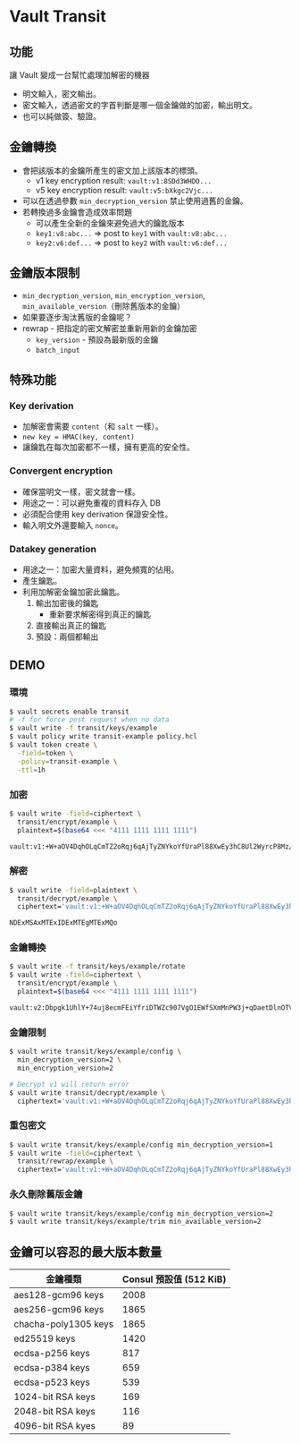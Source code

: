 # Vault Transit

## 功能

讓 Vault 變成一台幫忙處理加解密的機器

- 明文輸入，密文輸出。
- 密文輸入，透過密文的字首判斷是哪一個金鑰做的加密，輸出明文。
- 也可以純做簽、驗證。

## 金鑰轉換

- 會把該版本的金鑰所產生的密文加上該版本的標頭。
  - v1 key encryption result: `vault:v1:8SDd3WHDO...`
  - v5 key encryption result: `vault:v5:bXkgc2Vjc...`
- 可以在透過參數 `min_decryption_version` 禁止使用過舊的金鑰。
- 若轉換過多金鑰會造成效率問題
  - 可以產生全新的金鑰來避免過大的鑰匙版本
  - `key1:v8:abc...` => post to `key1` with `vault:v8:abc...`
  - `key2:v6:def...` => post to `key2` with `vault:v6:def...`

## 金鑰版本限制

- `min_decryption_version`, `min_encryption_version`, `min_available_version`（刪除舊版本的金鑰）
- 如果要逐步淘汰舊版的金鑰呢？
- rewrap - 把指定的密文解密並重新用新的金鑰加密
  - `key_version` - 預設為最新版的金鑰
  - `batch_input`

## 特殊功能

### Key derivation

- 加解密會需要 `content`（和 `salt` 一樣）。
- `new key = HMAC(key, content)`
- 讓鑰匙在每次加密都不一樣，擁有更高的安全性。

### Convergent encryption

- 確保當明文一樣，密文就會一樣。
- 用途之一：可以避免重複的資料存入 DB
- 必須配合使用 key derivation 保證安全性。
- 輸入明文外還要輸入 `nonce`。

### Datakey generation

- 用途之一：加密大量資料，避免頻寬的佔用。
- 產生鑰匙。
- 利用加解密金鑰加密此鑰匙。
  1. 輸出加密後的鑰匙
     - 重新要求解密得到真正的鑰匙
  2. 直接輸出真正的鑰匙
  3. 預設：兩個都輸出

## DEMO

### 環境

```bash
$ vault secrets enable transit
# -f for force post request when no data
$ vault write -f transit/keys/example
$ vault policy write transit-example policy.hcl
$ vault token create \
  -field=token \
  -policy=transit-example \
  -ttl=1h
```

### 加密

```bash
$ vault write -field=ciphertext \
  transit/encrypt/example \
  plaintext=$(base64 <<< "4111 1111 1111 1111")

vault:v1:+W+aOV4DqhOLqCmTZ2oRqj6qAjTyZNYkoYfUraPl88XwEy3hC8Ul2WyrcP8Mz/sg
```

### 解密

```bash
$ vault write -field=plaintext \
  transit/decrypt/example \
  ciphertext='vault:v1:+W+aOV4DqhOLqCmTZ2oRqj6qAjTyZNYkoYfUraPl88XwEy3hC8Ul2WyrcP8Mz/sg'

NDExMSAxMTExIDExMTEgMTExMQo
```

### 金鑰轉換

```bash
$ vault write -f transit/keys/example/rotate
$ vault write -field=ciphertext \
  transit/encrypt/example \
  plaintext=$(base64 <<< "4111 1111 1111 1111")

vault:v2:Dbpgk1UhlY+74uj8ecmFEiYfriDTWZc907VgO1EWfSXmMnPW3j+qDaetDlnOTVOI
```

### 金鑰限制

```bash
$ vault write transit/keys/example/config \
  min_decryption_version=2 \
  min_encryption_version=2

# Decrypt v1 will return error
$ vault write transit/decrypt/example \
  ciphertext='vault:v1:+W+aOV4DqhOLqCmTZ2oRqj6qAjTyZNYkoYfUraPl88XwEy3hC8Ul2WyrcP8Mz/sg'
```

### 重包密文

```bash
$ vault write transit/keys/example/config min_decryption_version=1
$ vault write -field=ciphertext \
  transit/rewrap/example \
  ciphertext='vault:v1:+W+aOV4DqhOLqCmTZ2oRqj6qAjTyZNYkoYfUraPl88XwEy3hC8Ul2WyrcP8Mz/sg'
```

### 永久刪除舊版金鑰

```bash
$ vault write transit/keys/example/config min_decryption_version=2
$ vault write transit/keys/example/trim min_available_version=2
```

## 金鑰可以容忍的最大版本數量

| 金鑰種類             | Consul 預設值 (512 KiB) |
| -------------------- | ----------------------- |
| aes128-gcm96 keys    | 2008                    |
| aes256-gcm96 keys    | 1865                    |
| chacha-poly1305 keys | 1865                    |
| ed25519 keys         | 1420                    |
| ecdsa-p256 keys      | 817                     |
| ecdsa-p384 keys      | 659                     |
| ecdsa-p523 keys      | 539                     |
| 1024-bit RSA keys    | 169                     |
| 2048-bit RSA keys    | 116                     |
| 4096-bit RSA kyes    | 89                      |

